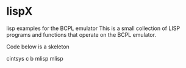 # lispX
lisp examples for the BCPL emulator
This is a small collection of LISP programs and functions that operate on the BCPL emulator. 

Code below is a skeleton 

cintsys
c b mlisp
mlisp

